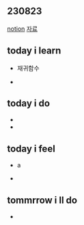 ## 230823

[notion](https://www.notion.so/SSAFY-Day-39-6edbfcc731e74a779df691c490df5735)
[자료](https://edu.ssafy.com/data/upload_files/crossUpload/openLrn/ebook/unzip/A2023082311182369900/index.html)

## today i learn

- 재귀함수

- 
  
## today i do

- 

- 

## today i feel

- a

- 

## tommrrow i ll do

- 
